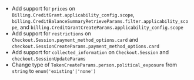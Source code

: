 * Add support for `prices` on `Billing.CreditGrant.applicability_config.scope`, `billing.CreditBalanceSummaryRetrieveParams.filter.applicability_scope`, and `billing.CreditGrantCreateParams.applicability_config.scope`
* Add support for `restrictions` on `Checkout.Session.payment_method_options.card` and `checkout.SessionCreateParams.payment_method_options.card`
* Add support for `collected_information` on `Checkout.Session` and `checkout.SessionUpdateParams`
* Change type of `TokenCreateParams.person.political_exposure` from `string` to `enum('existing'|'none')`